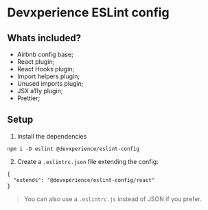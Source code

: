 # Devxperience ESLint config

## Whats included?

- Airbnb config base;
- React plugin;
- React Hooks plugin;
- Import helpers plugin;
- Unused imports plugin;
- JSX a11y plugin;
- Prettier;

## Setup

1. Install the dependencies

```
npm i -D eslint @devxperience/eslint-config
```

2. Create a `.eslintrc.json` file extending the config:

```
{
  "extends": "@devxperience/eslint-config/react"
}
```

> You can also use a `.eslintrc.js` instead of JSON if you prefer.
